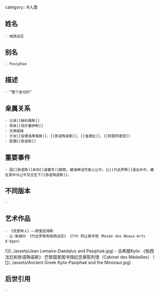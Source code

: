 category:: #人类
## 姓名
	- 帕西法厄
## 别名
	- Pasiphae
## 描述
	- “整个发光的”
## 亲属关系
	- 父亲[[赫利俄斯]]
	- 母亲[[珀尔塞伊斯]]
	- 兄弟姐妹
	- 子女[[安德洛革俄斯]]、[[弥诺陶诺斯]]、[[淮德拉]]、[[阿里阿德涅]]
	- 配偶[[弥诺斯]]
## 重要事件
	- 因[[弥诺斯]]未向[[波塞冬]]献祭，被海神诅咒爱上公牛。让[[代达罗斯]]造出木牛，藏在其中与公牛交合生下[[弥诺陶诺斯]]。
## 不同版本
	-
## 艺术作品
	- 《克里特人》——欧里庇得斯
	- 让·勒梅尔 《代达罗斯和帕西法厄》 17th 阿让美术馆（Musée des Beaux-Arts d'Agen）
 ![](../assets/Jean Lemaire-Daedalus and Pasiphaë.jpg)
	- 古希腊Kylix 《帕西法厄和弥诺陶诺斯》 巴黎国家图书馆纪念章陈列馆（Cabinet des Médailles）
 ![](../assets/Ancient Greek Kylix-Pasiphaë and the Minotaur.jpg)
## 后世引用
	-
